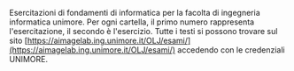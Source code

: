 Esercitazioni di fondamenti di informatica per la facolta di ingegneria informatica unimore.
Per ogni cartella, il primo numero rappresenta l'esercitazione, il secondo è l'esercizio.
Tutte i testi si possono trovare sul sito [https://aimagelab.ing.unimore.it/OLJ/esami/](https://aimagelab.ing.unimore.it/OLJ/esami/) accedendo con le credenziali UNIMORE.
